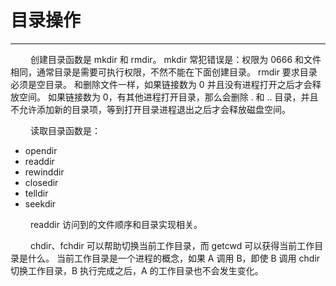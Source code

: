 # 目录操作
***

&emsp;&emsp;
创建目录函数是 mkdir 和 rmdir。
mkdir 常犯错误是：权限为 0666 和文件相同，通常目录是需要可执行权限，不然不能在下面创建目录。
rmdir 要求目录必须是空目录。
和删除文件一样，如果链接数为 0 并且没有进程打开之后才会释放空间。
如果链接数为 0，有其他进程打开目录，那么会删除 . 和 .. 目录，并且不允许添加新的目录项，等到打开目录进程退出之后才会释放磁盘空间。

&emsp;&emsp;
读取目录函数是：

+ opendir
+ readdir
+ rewinddir
+ closedir
+ telldir
+ seekdir

&emsp;&emsp;
readdir 访问到的文件顺序和目录实现相关。

&emsp;&emsp;
chdir、fchdir 可以帮助切换当前工作目录，而 getcwd 可以获得当前工作目录是什么。
当前工作目录是一个进程的概念，如果 A 调用 B，即使 B 调用 chdir 切换工作目录，B 执行完成之后，A 的工作目录也不会发生变化。